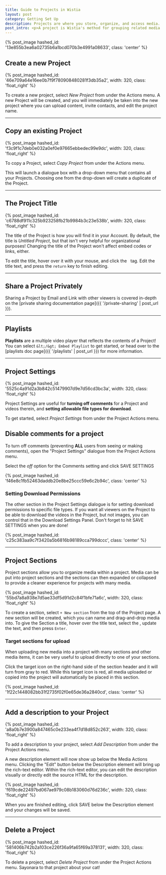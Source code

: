 ```yaml
---
title: Guide to Projects in Wistia
layout: post
category: Getting Set Up
description: Projects are where you store, organize, and access media. Projects are the building blocks for Wistia organization.
post_intro: <p>A project is Wistia's method for grouping related media. You might create a project with all the training videos for your organization, or all the sales materials related to a specific product.</p><p>You can think of Projects like the folders on your local computer, they are for storing your stuff in a logical manner.  There are lots of uses and functions within projects, which we will cover below.</p>
---
```


{% post_image hashed_id: '13e855b3ea6a02735b6a1bcd070b3e4991a08633', class: 'center' %}

## Create a new Project

{% post_image hashed_id: '46e709a64e16ee0b7f9f780908480281f3db35a2', width: 320, class: 'float_right' %}

To create a new project, select *New Project* from under the <span class="action_menu">Actions</span> menu.  A new Project will be created, and you will immediately be taken into the new project where you can upload content, invite contacts, and edit the project name.

---

## Copy an existing Project

{% post_image hashed_id: 'f3c9f1c7deb0e032a0ef0e97665ebbedec99e9dc', width: 320, class: 'float_right' %}

To copy a Project, select *Copy Project* from under the <span class="action_menu">Actions</span> menu.

This will launch a dialogue box with a drop-down menu that contains all your Projects.  Choosing one from the drop-down will create a duplicate of the Project.

---

## The Project Title

{% post_image hashed_id: 'c6788df911c325b923258fb21b9984b3c23e538b', width: 320, class: 'float_right' %}

The title of the Project is how you will find it in your Account.  By default, the title is *Untitled Project*, but that isn't very helpful for organizational purposes! Changing the title of the Project won't affect embed codes or links, either.

<div class='clear'></div>

To edit the title, hover over it with your mouse, and click the <span class="edit_tag">&nbsp;</span> tag. Edit the title text, and press the `return` key to finish editing.

---

## Share a Project Privately

Sharing a Project by Email and Link with other viewers is covered in-depth on the [private sharing documentation page]({{ '/private-sharing' | post_url }}).

---

## Playlists

**Playlists** are a multiple video player that reflects the contents of a Project! You can select `&lt;/&gt; Embed Playlist` to get started, or head over to the [playlists doc page]({{ '/playlists' | post_url }}) for more information.

___

## Project Settings

{% post_image hashed_id: '5525c4a91d2a3b842c51479907d9e7d56cd3bc3a', width: 320, class: 'float_right' %}

Project Settings are useful for **turning off comments** for a Project and videos therein, and **setting allowable file types for download**.

To get started, select *Project Settings* from under the <span class='action_menu'>Project Actions</span> menu.

## Disable comments for a project

To turn off comments (preventing **ALL** users from seeing or making comments), open the "Project Settings" dialogue from the <span class='action_menu'>Project Actions</span> menu.

Select the *off* option for the Comments setting and click <span class="faux_button">SAVE SETTINGS</span>

{% post_image hashed_id: 'f46e8c1fb52463daddb20e8be25ccc59e6c2b94c', class: 'center' %}

### Setting Download Permissions

The other section in the Project Settings dialogue is for setting download permissions to specific file types. If you want all viewers on the Project to be able to download the videos in the Project, but not images, you can control that in the Download Settings Panel. Don't forget to hit <span class="faux_button">SAVE SETTINGS</span> when you are done!

{% post_image hashed_id: 'c25c383aa9c7f3420a5b6816b98189cca799dccc', class: 'center' %}

---

## Project Sections

Project sections allow you to organize media within a project.  Media can be put into project sections and the sections can then expanded or collapsed to provide a cleaner experience for projects with many media. 

{% post_image hashed_id: '55bd7a8a938e7d5ae33df5d91d2c84f1bfe71a6c', width: 320, class: 'float_right' %}

To create a section, select `+ New section` from the top of the Project page. A new section will be created, which you can name and drag-and-drop media into. To give the Section a title, hover over the title text, select the <span class="edit_tag"></span>, update the text, and then press `Enter`.

### Target sections for upload

When uploading new media into a project with many sections and other media items, it can be very useful to upload directly to one of your sections.

Click the target icon on the right-hand side of the section header and it will turn from gray to red.  While this target icon is red, all media uploaded or copied into the project will automatically be placed in this section.

{% post_image hashed_id: '1f22c1448082bb31f2735f02f0e65de36a2840cd', class: 'center' %}

---

## Add a description to your Project

{% post_image hashed_id: 'a8a0b7e3900a847465c0e233ea4f7d18d852c263', width: 320, class: 'float_right' %}

To add a description to your project, select *Add Description* from under the <span class="action_menu">Project Actions</span> menu.

A new description element will now show up below the Media Actions menu.  Clicking the "Edit" button below the Description element will bring up the rich-text editor.  Within the rich-text editor, you can edit the description visually or directly edit the source HTML for the description. 

{% post_image hashed_id: 'f619cde22497bd067ae979c08b183060d76d236c', width: 320, class: 'float_right' %}

When you are finished editing, click <span class="faux_button">SAVE</span> below the Description element and your changes will be saved.

---

## Delete a Project

{% post_image hashed_id: '581406b742b2a103ce226f36a9fa65f69a378131', width: 320, class: 'float_right' %}

To delete a project, select *Delete Project* from under the <span class="action_menu">Project Actions</span> menu. Sayonara to that project about your cat!

